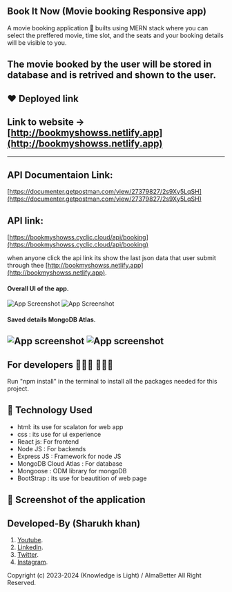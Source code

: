 ## Book It Now (Movie booking Responsive app) 
A movie booking application 📱 builts using MERN stack where you can select the preffered movie, time slot, and the seats and your booking details will be visible to you.

The movie booked by the user will be stored in database and is retrived and shown to the user.
-------------------

## ❤️ Deployed link
## Link to website -> [http://bookmyshowss.netlify.app](http://bookmyshowss.netlify.app)

-------------------
 ## API Documentaion Link:
 [https://documenter.getpostman.com/view/27379827/2s9Xy5LqSH](https://documenter.getpostman.com/view/27379827/2s9Xy5LqSH)
 
 ## API link:
[https://bookmyshowss.cyclic.cloud/api/booking](https://bookmyshowss.cyclic.cloud/api/booking)

when anyone click the api link its show the last  json data that user submit through thee [http://bookmyshowss.netlify.app](http://bookmyshowss.netlify.app).

#### Overall UI of the app.

![App Screenshot](https://snipboard.io/pxw96d.jpg)
![App Screenshot](https://snipboard.io/06LqcT.jpg)

#### Saved details MongoDB Atlas.

![App screenshot](https://snipboard.io/vmtMF7.jpg)
![App screenshot](https://snipboard.io/gUn5jH.jpg)
-------------------

## For developers 👩🏼‍💻 🧑🏼‍💻

Run "npm install" in the terminal to install all the packages needed for this project.

## 🚀 Technology Used

* html: its use for scalaton for web app
* css : its use for ui experience
* React js: For frontend
* Node JS : For backends
* Express JS : Framework for node JS
* MongoDB Cloud Atlas : For database
* Mongoose : ODM library for mongoDB
* BootStrap : its use for beautition of web page

## 📸 Screenshot of the application

## Developed-By (Sharukh khan)

1. [Youtube](https://www.youtube.com/@knowledgeislight2214/videos).
1. [Linkedin](https://www.linkedin.com/in/shahrukh-mirza-3027438a/).
1. [Twitter](https://twitter.com/shahrukhmirza88).
1. [Instagram](https://twitter.com/shahrukhmirza88).

Copyright (c) 2023-2024 (Knowledge is Light) / AlmaBetter All Right Reserved.
